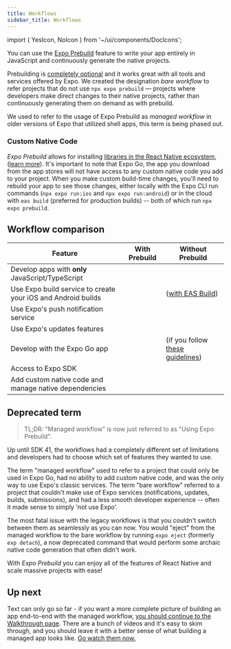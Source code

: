 ```yaml
---
title: Workflows
sidebar_title: Workflows
---
```


import { YesIcon, NoIcon } from '~/ui/components/DocIcons';

You can use the [Expo Prebuild](/workflow/prebuild) feature to write your app entirely in JavaScript and continuously generate the native projects.

Prebuilding is [completely optional](/workflow/prebuild#optionality) and it works great with all tools and services offered by Expo. We created the designation _bare workflow_ to refer projects that do not use `npx expo prebuild` — projects where developers make direct changes to their native projects, rather than continuously generating them on demand as with prebuild.

We used to refer to the usage of Expo Prebuild as _managed workflow_ in older versions of Expo that utilized shell apps, this term is being phased out.

### Custom Native Code

_Expo Prebuild_ allows for installing [libraries in the React Native ecosystem](https://reactnative.directory/), ([learn more](/workflow/using-libraries)). It's important to note that Expo Go, the app you download from the app stores will not have access to any custom native code you add to your project. When you make custom build-time changes, you'll need to rebuild your app to see those changes, either locally with the Expo CLI run commands (`npx expo run:ios` and `npx expo run:android`) or in the cloud with `eas build` (preferred for production builds) -- both of which run `npx expo prebuild`.

## Workflow comparison

| Feature                                                      | <YesIcon /> With Prebuild | <NoIcon /> Without Prebuild                                             |
| ------------------------------------------------------------ | ------------------------- | ----------------------------------------------------------------------- |
| Develop apps with **only** JavaScript/TypeScript             | <YesIcon />               | <NoIcon />                                                              |
| Use Expo build service to create your iOS and Android builds | <YesIcon />               | <YesIcon /> ([with EAS Build](/build/introduction))                     |
| Use Expo's push notification service                         | <YesIcon />               | <YesIcon />                                                             |
| Use Expo's updates features                                  | <YesIcon />               | <YesIcon />                                                             |
| Develop with the Expo Go app                                 | <YesIcon />               | <YesIcon /> (if you follow [these guidelines](/bare/using-expo-client)) |
| Access to Expo SDK                                           | <YesIcon />               | <YesIcon />                                                             |
| Add custom native code and manage native dependencies        | <YesIcon />               | <YesIcon />                                                             |

## Deprecated term

> TL;DR: "Managed workflow" is now just referred to as "Using Expo Prebuild".

Up until SDK 41, the workflows had a completely different set of limitations and developers had to choose which set of features they wanted to use.

The term "managed workflow" used to refer to a project that could only be used in Expo Go, had no ability to add custom native code, and was the only way to use Expo's classic services. The term "bare workflow" referred to a project that couldn't make use of Expo services (notifications, updates, builds, submissions), and had a less smooth developer experience -- often it made sense to simply 'not use Expo'.

The most fatal issue with the legacy workflows is that you couldn't switch between them as seamlessly as you can now. You would "eject" from the managed workflow to the bare workflow by running `expo eject` (formerly `exp detach`), a now deprecated command that would perform some archaic native code generation that often didn't work.

With _Expo Prebuild_ you can enjoy all of the features of React Native and scale massive projects with ease!

## Up next

Text can only go so far - if you want a more complete picture of building an app end-to-end with the managed workflow, [you should continue to the Walkthrough page](/introduction/walkthrough). There are a bunch of videos and it's easy to skim through, and you should leave it with a better sense of what building a managed app looks like. [Go watch them now.](/introduction/walkthrough)
